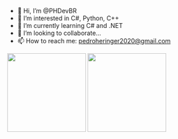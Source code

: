 - 👋 Hi, I’m @PHDevBR
- 👀 I’m interested in C#, Python, C++
- 🌱 I’m currently learning C# and .NET
- 💞️ I’m looking to collaborate...
- 📫 How to reach me: pedroheringer2020@gmail.com

<img height="180em" src="https://github-readme-stats.vercel.app/api?username=phdevbr&show_icons=true&theme=darcula&border_radius=25" />
<img height="180em" src="https://github-readme-stats.vercel.app/api/top-langs/?username=phdevbr&layout=compact&border_radius=20&theme=tokyonight" />
